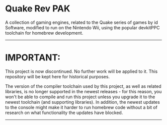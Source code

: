 # Quake Rev PAK

A collection of gaming engines, related to the Quake series of games by id Software, modified to run on the Nintendo Wii, using the popular devkitPPC toolchain for homebrew development.

***************************************************
# IMPORTANT:

This project is now discontinued. No further work will be applied to it. This repository will be kept here for historical purposes.

The version of the compiler toolchain used by this project, as well as related libraries, is no longer supported in the newest releases - for this reason, you won't be able to compile and run this project unless you upgrade it to the newest toolchain (and supporting libraries).
In addition, the newest updates to the console might make it harder to run homebrew code without a bit of research on what functionality the updates have blocked.

***************************************************

